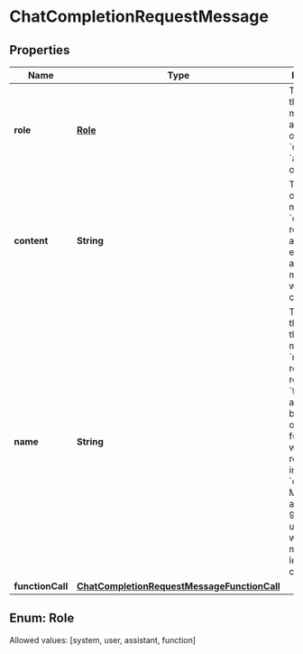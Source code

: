 

# ChatCompletionRequestMessage


## Properties

Name | Type | Description | Notes
------------ | ------------- | ------------- | -------------
**role** | [**Role**](#Role) | The role of the messages author. One of &#x60;system&#x60;, &#x60;user&#x60;, &#x60;assistant&#x60;, or &#x60;function&#x60;. | 
**content** | **String** | The contents of the message. &#x60;content&#x60; is required for all messages except assistant messages with function calls. |  [optional]
**name** | **String** | The name of the author of this message. &#x60;name&#x60; is required if role is &#x60;function&#x60;, and it should be the name of the function whose response is in the &#x60;content&#x60;. May contain a-z, A-Z, 0-9, and underscores, with a maximum length of 64 characters. |  [optional]
**functionCall** | [**ChatCompletionRequestMessageFunctionCall**](ChatCompletionRequestMessageFunctionCall.md) |  |  [optional]


## Enum: Role
Allowed values: [system, user, assistant, function]




